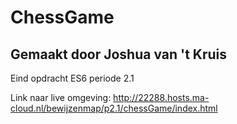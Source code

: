 # ChessGame 

## Gemaakt door Joshua van 't Kruis
Eind opdracht ES6 periode 2.1

Link naar live omgeving: http://22288.hosts.ma-cloud.nl/bewijzenmap/p2.1/chessGame/index.html